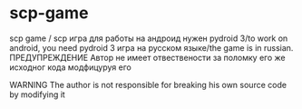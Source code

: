 # scp-game
scp game /  scp игра
для работы на андроид нужен pydroid 3/to work on android, you need pydroid 3
игра на русском языке/the game is in russian.
ПРЕДУПРЕЖДЕНИЕ
Автор не имеет отвествености за поломку его же исходног кода модфицуруя его


WARNING
The author is not responsible for breaking his own source code by modifying it